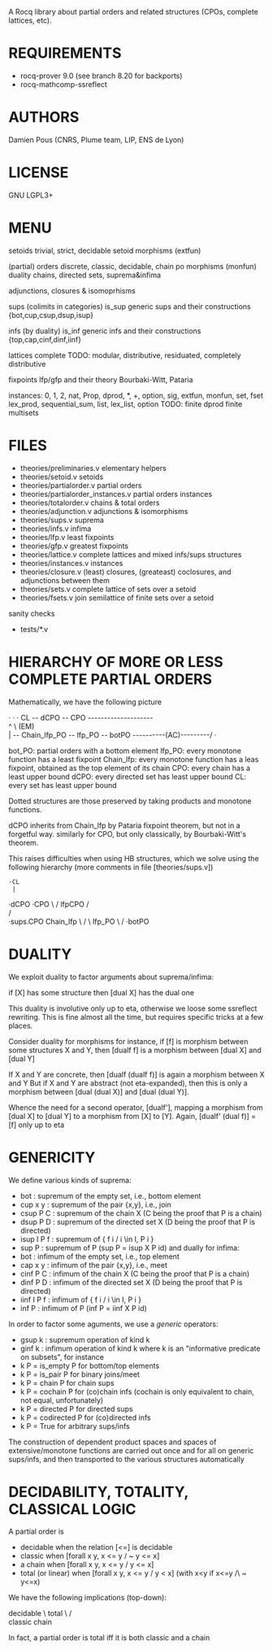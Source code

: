 A Rocq library about partial orders and related structures (CPOs, complete lattices, etc).

# REQUIREMENTS

- rocq-prover 9.0 (see branch 8.20 for backports)
- rocq-mathcomp-ssreflect 

# AUTHORS

Damien Pous (CNRS, Plume team, LIP, ENS de Lyon)

# LICENSE

GNU LGPL3+

# MENU

setoids
 trivial, strict, decidable
 setoid morphisms (extfun)

(partial) orders
 discrete, classic, decidable, chain
 po morphisms (monfun)
 duality
 chains, directed sets, suprema&infima

adjunctions, closures & isomoprhisms
 
sups (colimits in categories)
 is_sup
 generic sups and their constructions
 {bot,cup,csup,dsup,isup}

infs (by duality)
 is_inf
 generic infs and their constructions
 {top,cap,cinf,dinf,iinf}
 
lattices
 complete
 TODO: modular, distributive, residuated, completely distributive

fixpoints
 lfp/gfp and their theory
 Bourbaki-Witt, Pataria

instances:
 0, 1, 2, nat, Prop, dprod, *, +, option, sig, extfun, monfun, set, fset
 lex_prod, sequential_sum, list, lex_list, option
TODO: 
 finite dprod
 finite multisets


# FILES

- theories/preliminaries.v   		 elementary helpers
- theories/setoid.v          		 setoids
- theories/partialorder.v    		 partial orders
- theories/partialorder_instances.v  partial orders instances
- theories/totalorder.v      		 chains & total orders
- theories/adjunction.v      		 adjunctions & isomorphisms
- theories/sups.v            		 suprema
- theories/infs.v            		 infima
- theories/lfp.v             		 least fixpoints 
- theories/gfp.v             		 greatest fixpoints 
- theories/lattice.v         		 complete lattices and mixed infs/sups structures
- theories/instances.v       		 instances
- theories/closure.v       		     (least) closures, (greateast) coclosures, and adjunctions between them
- theories/sets.v       		     complete lattice of sets over a setoid
- theories/fsets.v       		     join semilattice of finite sets over a setoid

sanity checks
- tests/*.v

# HIERARCHY OF MORE OR LESS COMPLETE PARTIAL ORDERS

Mathematically, we have the following picture

 ·     ·       ·
CL -- dCPO -- CPO --------------------\
       ^ \       \(EM)                 \
       |  \-- Chain_lfp_PO -- lfp_PO -- botPO
       \----------(AC)---------/          ·

bot_PO: partial orders with a bottom element
lfp_PO: every monotone function has a least fixpoint
Chain_lfp: every monotone function has a leas fixpoint, obtained as the top element of its chain
CPO: every chain has a least upper bound
dCPO: every directed set has least upper bound
CL: every set has least upper bound

Dotted structures are those preserved by taking products and monotone functions.

dCPO inherits from Chain_lfp by Pataria fixpoint theorem, but not in a forgetful way.
similarly for CPO, but only classically, by Bourbaki-Witt's theorem.

This raises difficulties when using HB structures, which we solve using the following hierarchy
(more comments in file [theories/sups.v])

    ·CL
	 |
   ·dCPO   ·CPO
	  \    /
      lfpCPO
	 /     \
    /       \
·sups.CPO  Chain_lfp
    \       /
     \   lfp_PO 
      \   /
     ·botPO


# DUALITY

We exploit duality to factor arguments about suprema/infima:

if [X] has some structure then [dual X] has the dual one

This duality is involutive only up to eta, otherwise we loose some ssreflect rewriting.
This is fine almost all the time, but requires specific tricks at a few places.

Consider duality for morphisms for instance,
if [f] is morphism between some structures X and Y, then [dualf f] is a morphism between [dual X] and [dual Y]

If X and Y are concrete, then [dualf (dualf f)] is again a morphism between X and Y
But if X and Y are abstract (not eta-expanded), then this is only a morphism between [dual (dual X)] and [dual (dual Y)].

Whence the need for a second operator, [dualf'], mapping a morphism from [dual X] to [dual Y] to a morphism from [X] to [Y].
Again, [dualf' (dual f)] = [f] only up to eta


# GENERICITY

We define various kinds of suprema:
- bot        : supremum of the empty set, i.e., bottom element
- cup x y    : supremum of the pair {x,y}, i.e., join
- csup P C   : supremum of the chain X (C being the proof that P is a chain) 
- dsup P D   : supremum of the directed set X (D being the proof that P is directed) 
- isup I P f : supremum of { f i / i \in I, P i }
- sup P      : supremum of P  (sup P = isup X P id)
and dually for infima:
- bot        : infimum of the empty set, i.e., top element
- cap x y    : infimum of the pair {x,y}, i.e., meet
- cinf P C   : infimum of the chain X (C being the proof that P is a chain) 
- dinf P D   : infimum of the directed set X (D being the proof that P is directed) 
- iinf I P f : infimum of { f i / i \in I, P i }
- inf P      : infimum of P  (inf P = iinf X P id)


In order to factor some aguments, we use a *generic* operators:
- gsup k     : supremum operation of kind k
- ginf k     : infimum operation of kind k 
where k is an "informative predicate on subsets", for instance
- k P = is_empty P   for bottom/top elements
- k P = is_pair P    for binary joins/meet
- k P = chain P      for chain sups 
- k P = cochain P    for (co)chain infs (cochain is only equivalent to chain, not equal, unfortunately)
- k P = directed P   for directed sups 
- k P = codirected P for (co)directed infs 
- k P = True         for arbitrary sups/infs


The construction of dependent product spaces and spaces of extensive/monotone functions are carried out once and for all on generic sups/infs, and then transported to the various structures automatically


# DECIDABILITY, TOTALITY, CLASSICAL LOGIC

A partial order is 
- decidable when the relation [<=] is decidable
- classic when [forall x y, x <= y \/ ~ y <= x]
- a chain when [forall x y, x <= y \/ y <= x]
- total (or linear) when [forall x y, x <= y \/ y < x]
  (with x<y if x<=y /\ ~ y<=x)

We have the following implications (top-down):

decidable
   \        total
    \      /     \
    classic     chain

In fact, a partial order is total iff it is both classic and a chain
